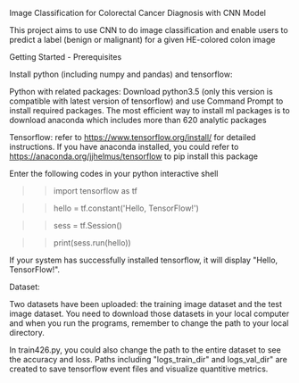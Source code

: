 Image Classification for Colorectal Cancer Diagnosis with CNN Model
 
This project aims to use CNN to do image classification and enable users to predict a label (benign or malignant) for a given
HE-colored colon image

Getting Started - 
Prerequisites

Install python (including numpy and pandas) and tensorflow:

Python with related packages: Download python3.5 (only this version is compatible with latest version of tensorflow) and 
use Command Prompt to install required packages. The most efficient way to install ml packages is to 
download anaconda which includes more than 620 analytic packages

Tensorflow: refer to https://www.tensorflow.org/install/ for detailed instructions. 
If you have anaconda installed, you could refer to https://anaconda.org/jjhelmus/tensorflow to pip install this package

Enter the following codes in your python interactive shell

>> import tensorflow as tf

>> hello = tf.constant('Hello, TensorFlow!')

>> sess = tf.Session()

>> print(sess.run(hello))

If your system has successfully installed tensorflow, it will display "Hello, TensorFlow!".

Dataset:

Two datasets have been uploaded: the training image dataset and the test image dataset.
You need to download those datasets in your local computer and when you run the programs, remember to change the path to your local 
directory.

In train426.py, you could also change the path to the entire dataset to see the accuracy and loss. 
Paths including "logs_train_dir" and logs_val_dir" are created to save tensorflow event files and visualize quantitive metrics.
